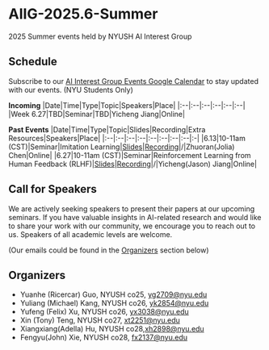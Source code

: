 # AIIG-2025.6-Summer
2025 Summer events held by NYUSH AI Interest Group
## Schedule

Subscribe to our [AI Interest Group Events Google Calendar](https://calendar.google.com/calendar/u/0?cid=Y18zZGZkOGNkM2JiMWM5NzViZDU1YjVkYzQyMWJkZDQwMGFjYWJkZWVkMGQzMWRmNGRjMTlkOTNhYjNmZDNlYzJjQGdyb3VwLmNhbGVuZGFyLmdvb2dsZS5jb20) to stay updated with our events. (NYU Students Only)

**Incoming**
|Date|Time|Type|Topic|Speakers|Place|
|:--|:--|:--|:--|:--|:--|
|Week 6.27|TBD|Seminar|TBD|Yicheng Jiang|Online|


**Past Events**
|Date|Time|Type|Topic|Slides|Recording|Extra Resources|Speakers|Place|
|:--|:--|:--|:--|:--|:--|:--|:--|:-|
|6.13|10-11am (CST)|Seminar|Imitation Learning|[Slides]( https://docs.google.com/presentation/d/1iXYph7-qjocFYNtgfjTTMbyc2iN_iay0XGn5hqSH9ik/edit?slide=id.gca4b07d14b_1_0#slide=id.gca4b07d14b_1_0)|[Recording](https://nyu.zoom.us/rec/share/0ilT-NRjkff_ME2xcIu2RmDpmKy3UrVGjVZTAcQJqp8sAPmsND8wCpnP4BiCFpED.dezHj7R-iQLcPZvt?startTime=1749780145000)|/|Zhuoran(Jolia) Chen|Online|
|6.27|10-11am (CST)|Seminar|Reinforcement Learning from Human Feedback (RLHF)|[Slides]( https://docs.google.com/presentation/d/1gX79LGpwVxN0qJS95_KMGVpzQX_z2zFXCDPmjJ9g7BA/edit?slide=id.p#slide=id.p)|[Recording](https://nyu.zoom.us/rec/play/f8EqgQrj9T4bPl3PgYGBZkjiQacq1UKBHLS9HxyRO3701-rWK734tHzIDf7vOeQwHhCnVvyW6CDmxFg5.4lN9AmLw-yYlf2g4?eagerLoadZvaPages=sidemenu.billing.plan_management&accessLevel=meeting&canPlayFromShare=true&from=my_recording&startTime=1750989863000&componentName=rec-play&originRequestUrl=https%3A%2F%2Fnyu.zoom.us%2Frec%2Fshare%2F-bbfD9kjmrAU0-J0EtWyTApmcmq21AKRDKqI0blxYTHSqINwzU-N7I1X0BNewB0.UDGP-Ls_1QRV0bQp%3FstartTime%3D1750989863000)|/|Yicheng(Jason) Jiang|Online|



## Call for Speakers
We are actively seeking speakers to present their papers at our upcoming seminars. If you have valuable insights in AI-related research and would like to share your work with our community, we encourage you to reach out to us. Speakers of all academic levels are welcome. 

(Our emails could be found in the [Organizers](#organizers) section below)

## Organizers
- Yuanhe (Ricercar) Guo, NYUSH co25, [yg2709@nyu.edu](mailto:yg2709@nyu.edu)
- Yuliang (Michael) Kang, NYUSH co26, [yk2854@nyu.edu](mailto:yk2854@nyu.edu)
- Yufeng (Felix) Xu, NYUSH co26, [yx3038@nyu.edu](mailto:yx3038@nyu.edu)
- Xin (Tony) Teng, NYUSH co27, [xt2251@nyu.edu](mailto:xt2251@nyu.edu)
- Xiangxiang(Adella) Hu, NYUSH co28,[xh2898@nyu.edu](mailto:xh2898@nyu.edu)
- Fengyu(John) Xie, NYUSH co28, [fx2137@nyu.edu](mailto:fx2137@nyu.edu)

